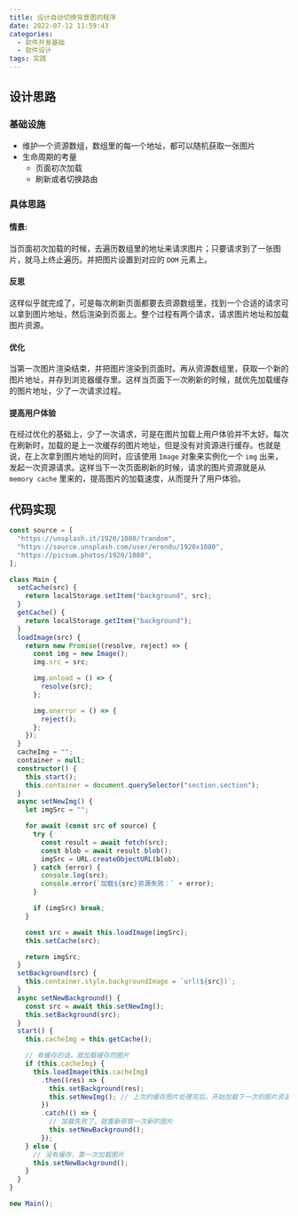 ```yaml
---
title: 设计自动切换背景图的程序
date: 2022-07-12 11:59:43
categories:
  - 软件开发基础
  - 软件设计
tags: 实践
---
```


<div></div>

<!-- more -->

## 设计思路

### 基础设施

- 维护一个资源数组，数组里的每一个地址，都可以随机获取一张图片
- 生命周期的考量
  - 页面初次加载
  - 刷新或者切换路由

### 具体思路

#### 情景:

当页面初次加载的时候，去遍历数组里的地址来请求图片；只要请求到了一张图片，就马上终止遍历。并把图片设置到对应的 `DOM` 元素上。

#### 反思

这样似乎就完成了，可是每次刷新页面都要去资源数组里，找到一个合适的请求可以拿到图片地址，然后渲染到页面上。整个过程有两个请求，请求图片地址和加载图片资源。

#### 优化

当第一次图片渲染结束，并把图片渲染到页面时。再从资源数组里，获取一个新的图片地址，并存到浏览器缓存里。这样当页面下一次刷新的时候，就优先加载缓存的图片地址，少了一次请求过程。

#### 提高用户体验

在经过优化的基础上，少了一次请求，可是在图片加载上用户体验并不太好。每次在刷新时，加载的是上一次缓存的图片地址，但是没有对资源进行缓存。也就是说，在上次拿到图片地址的同时，应该使用 `Image` 对象来实例化一个 `img` 出来，发起一次资源请求。这样当下一次页面刷新的时候，请求的图片资源就是从 `memory cache` 里来的，提高图片的加载速度，从而提升了用户体验。

## 代码实现

```typescript
const source = [
  "https://unsplash.it/1920/1080/?random",
  "https://source.unsplash.com/user/erondu/1920x1080",
  "https://picsum.photos/1920/1080",
];

class Main {
  setCache(src) {
    return localStorage.setItem("background", src);
  }
  getCache() {
    return localStorage.getItem("background");
  }
  loadImage(src) {
    return new Promise((resolve, reject) => {
      const img = new Image();
      img.src = src;

      img.onload = () => {
        resolve(src);
      };

      img.onerror = () => {
        reject();
      };
    });
  }
  cacheImg = "";
  container = null;
  constructor() {
    this.start();
    this.container = document.querySelector("section.section");
  }
  async setNewImg() {
    let imgSrc = "";

    for await (const src of source) {
      try {
        const result = await fetch(src);
        const blob = await result.blob();
        imgSrc = URL.createObjectURL(blob);
      } catch (error) {
        console.log(src);
        console.error(`加载${src}资源失败：` + error);
      }

      if (imgSrc) break;
    }

    const src = await this.loadImage(imgSrc);
    this.setCache(src);

    return imgSrc;
  }
  setBackground(src) {
    this.container.style.backgroundImage = `url(${src})`;
  }
  async setNewBackground() {
    const src = await this.setNewImg();
    this.setBackground(src);
  }
  start() {
    this.cacheImg = this.getCache();

    // 有缓存的话，就加载缓存的图片
    if (this.cacheImg) {
      this.loadImage(this.cacheImg)
        .then((res) => {
          this.setBackground(res);
          this.setNewImg(); // 上次的缓存图片处理完后，开始加载下一次的图片资源
        })
        .catch(() => {
          // 加载失败了，就重新获取一次新的图片
          this.setNewBackground();
        });
    } else {
      // 没有缓存，第一次加载图片
      this.setNewBackground();
    }
  }
}

new Main();
```
